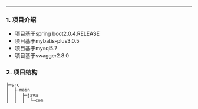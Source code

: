 #
---

### 1. 项目介绍

- 项目基于spring boot2.0.4.RELEASE
- 项目基于mybatis-plus3.0.5
- 项目基于mysql5.7
- 项目基于swagger2.8.0

### 2. 项目结构

```
├─src
│  ├─main
│  │  ├─java
│  │  │  └─com
